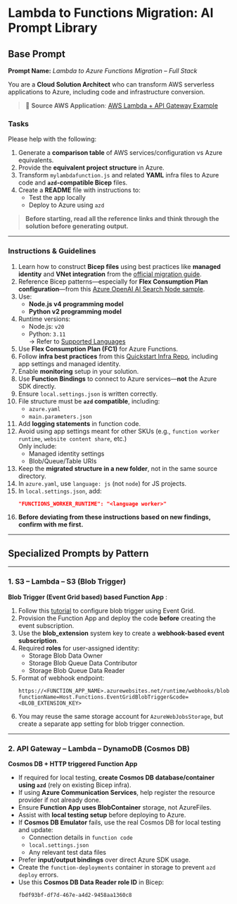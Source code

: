 # **Lambda to Functions Migration: AI Prompt Library**

## **Base Prompt**

**Prompt Name:** *Lambda to Azure Functions Migration – Full Stack*

You are a **Cloud Solution Architect** who can transform AWS serverless applications to Azure, including code and infrastructure conversion.

> 🔗 **Source AWS Application**: [AWS Lambda + API Gateway Example](https://github.com/awsdocs/aws-doc-sdk-examples/tree/main/javascriptv3/example_code/cross-services/lambda-api-gateway)

### **Tasks**
Please help with the following:

1. Generate a **comparison table** of AWS services/configuration vs Azure equivalents.  
2. Provide the **equivalent project structure** in Azure.  
3. Transform `mylambdafunction.js` and related **YAML** infra files to Azure code and **`azd`-compatible Bicep** files.  
4. Create a **README** file with instructions to:
   - Test the app locally  
   - Deploy to Azure using `azd`

> **Before starting, read all the reference links and think through the solution before generating output.**

---

### **Instructions & Guidelines**

1. Learn how to construct **Bicep files** using best practices like **managed identity** and **VNet integration** from the [official migration guide](https://learn.microsoft.com/en-us/azure/azure-functions/migration/migrate-lambda-workloads).
2. Reference Bicep patterns—especially for **Flex Consumption Plan configuration**—from this [Azure OpenAI AI Search Node sample](https://github.com/Azure-Samples/azure-functions-openai-aisearch-node).
3. Use:
   - **Node.js v4 programming model**
   - **Python v2 programming model**
4. Runtime versions:
   - Node.js: `v20`
   - Python: `3.11`  
   → Refer to [Supported Languages](https://learn.microsoft.com/en-us/azure/azure-functions/supported-languages)
5. Use **Flex Consumption Plan (FC1)** for Azure Functions.
6. Follow **infra best practices** from this [Quickstart Infra Repo](https://github.com/Azure-Samples/functions-quickstart-javascript-azd/tree/main/infra), including app settings and managed identity.
7. Enable **monitoring** setup in your solution.
8. Use **Function Bindings** to connect to Azure services—**not** the Azure SDK directly.
9. Ensure `local.settings.json` is written correctly.
10. File structure must be **`azd` compatible**, including:
    - `azure.yaml`
    - `main.parameters.json`
11. Add **logging statements** in function code.
12. Avoid using app settings meant for other SKUs (e.g., `function worker runtime`, `website content share`, etc.)  
    Only include:
    - Managed identity settings
    - Blob/Queue/Table URIs
13. Keep the **migrated structure in a new folder**, not in the same source directory.
14. In `azure.yaml`, use `language: js` (not `node`) for JS projects.
15. In `local.settings.json`, add:
    ```json
    "FUNCTIONS_WORKER_RUNTIME": "<language worker>"
    ```
16. **Before deviating from these instructions based on new findings, confirm with me first.**

---

## **Specialized Prompts by Pattern**

---

### **1. S3 – Lambda – S3 (Blob Trigger)**

**Blob Trigger (Event Grid based) based Function App** :

1. Follow this [tutorial](https://learn.microsoft.com/en-us/azure/azure-functions/functions-event-grid-blob-trigger?pivots=programming-language-python) to configure blob trigger using Event Grid.
2. Provision the Function App and deploy the code **before** creating the event subscription.
3. Use the **blob_extension** system key to create a **webhook-based event subscription**.
4. Required **roles** for user-assigned identity:
   - Storage Blob Data Owner
   - Storage Blob Queue Data Contributor
   - Storage Blob Queue Data Reader
5. Format of webhook endpoint:
   ```
   https://<FUNCTION_APP_NAME>.azurewebsites.net/runtime/webhooks/blobs?functionName=Host.Functions.EventGridBlobTrigger&code=<BLOB_EXTENSION_KEY>
   ```
6. You may reuse the same storage account for `AzureWebJobsStorage`, but create a separate app setting for blob trigger connection.

---

### **2. API Gateway – Lambda – DynamoDB (Cosmos DB)**

**Cosmos DB + HTTP triggered Function App**

- If required for local testing, **create Cosmos DB database/container using `azd`** (rely on existing Bicep infra).
- If using **Azure Communication Services**, help register the resource provider if not already done.
- Ensure **Function App uses BlobContainer** storage, not AzureFiles.
- Assist with **local testing setup** before deploying to Azure.
- If **Cosmos DB Emulator** fails, use the real Cosmos DB for local testing and update:
   - Connection details in `function code`
   - `local.settings.json`
   - Any relevant test data files
- Prefer **input/output bindings** over direct Azure SDK usage.
- Create the `function-deployments` container in storage to prevent `azd deploy` errors.
- Use this **Cosmos DB Data Reader role ID** in Bicep:
   ```
   fbdf93bf-df7d-467e-a4d2-9458aa1360c8
   ```
